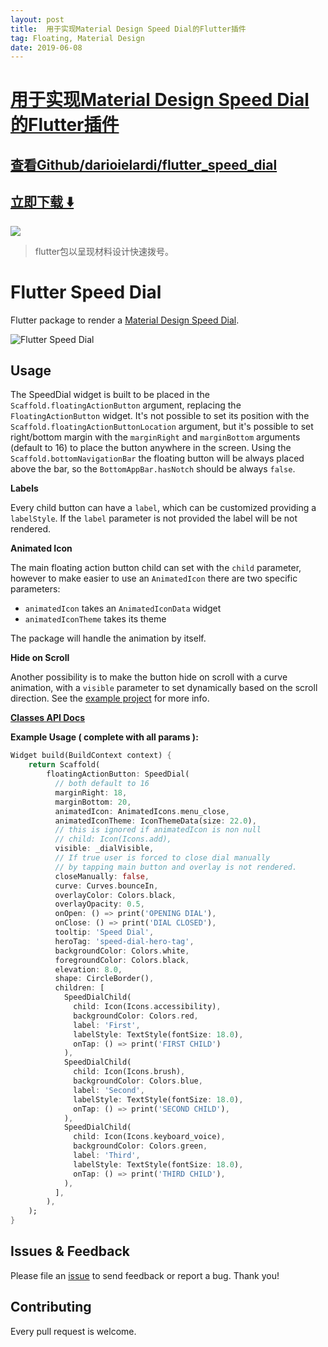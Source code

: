 ```yaml
---
layout: post
title:  用于实现Material Design Speed Dial的Flutter插件
tag: Floating, Material Design
date: 2019-06-08
---
```


# [用于实现Material Design Speed Dial的Flutter插件 ](http://github.com/darioielardi/flutter_speed_dial) 



## [查看Github/darioielardi/flutter_speed_dial](http://github.com/darioielardi/flutter_speed_dial)
## [立即下载 ️⬇️ ](https://codeload.github.com/darioielardi/flutter_speed_dial/zip/master) 


 
![](https://flutterawesome.com/content/images/2018/11/Flutter-Speed-DialA.gif)
 
>
> flutter包以呈现材料设计快速拨号。
>

 
# Flutter Speed Dial

Flutter package to render a [Material Design Speed Dial](https://material.io/design/components/buttons-floating-action-button.html#types-of-transitions).

![Flutter Speed Dial](https://media.giphy.com/media/ef4BpmetvvH9BdQC9t/giphy.gif)

## Usage

The SpeedDial widget is built to be placed in the `Scaffold.floatingActionButton` argument, replacing the `FloatingActionButton` widget.
It's not possible to set its position with the `Scaffold.floatingActionButtonLocation` argument, but it's possible to set right/bottom margin with the `marginRight` and `marginBottom` arguments (default to 16) to place the button anywhere in the screen.
Using the `Scaffold.bottomNavigationBar` the floating button will be always placed above the bar, so the `BottomAppBar.hasNotch` should be always `false`.

**Labels**

Every child button can have a `label`, which can be customized providing a `labelStyle`. If the `label` parameter is not provided the label will be not rendered.

**Animated Icon**

The main floating action button child can set with the `child` parameter, however to make easier to use an `AnimatedIcon` there are two specific parameters:

- `animatedIcon` takes an `AnimatedIconData` widget
- `animatedIconTheme` takes its theme

The package will handle the animation by itself.

**Hide on Scroll**

Another possibility is to make the button hide on scroll with a curve animation, with a `visible` parameter to set dynamically based on the scroll direction. See the [example project](example/lib/main.dart) for more info.

[**Classes API Docs**](https://pub.dartlang.org/documentation/flutter_speed_dial/latest/flutter_speed_dial/flutter_speed_dial-library.html)

**Example Usage ( complete with all params ):**

```dart
Widget build(BuildContext context) {
    return Scaffold(
        floatingActionButton: SpeedDial(
          // both default to 16
          marginRight: 18,
          marginBottom: 20,
          animatedIcon: AnimatedIcons.menu_close,
          animatedIconTheme: IconThemeData(size: 22.0),
          // this is ignored if animatedIcon is non null
          // child: Icon(Icons.add),
          visible: _dialVisible,
          // If true user is forced to close dial manually 
          // by tapping main button and overlay is not rendered.
          closeManually: false,
          curve: Curves.bounceIn,
          overlayColor: Colors.black,
          overlayOpacity: 0.5,
          onOpen: () => print('OPENING DIAL'),
          onClose: () => print('DIAL CLOSED'),
          tooltip: 'Speed Dial',
          heroTag: 'speed-dial-hero-tag',
          backgroundColor: Colors.white,
          foregroundColor: Colors.black,
          elevation: 8.0,
          shape: CircleBorder(),
          children: [
            SpeedDialChild(
              child: Icon(Icons.accessibility),
              backgroundColor: Colors.red,
              label: 'First',
              labelStyle: TextStyle(fontSize: 18.0),
              onTap: () => print('FIRST CHILD')
            ),
            SpeedDialChild(
              child: Icon(Icons.brush),
              backgroundColor: Colors.blue,
              label: 'Second',
              labelStyle: TextStyle(fontSize: 18.0),
              onTap: () => print('SECOND CHILD'),
            ),
            SpeedDialChild(
              child: Icon(Icons.keyboard_voice),
              backgroundColor: Colors.green,
              label: 'Third',
              labelStyle: TextStyle(fontSize: 18.0),
              onTap: () => print('THIRD CHILD'),
            ),
          ],
        ),
    );
}
```

## Issues & Feedback

Please file an [issue](https://github.com/darioielardi/flutter_speed_dial/issues) to send feedback or report a bug. Thank you!

## Contributing

Every pull request is welcome.

